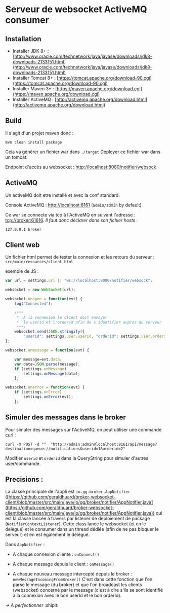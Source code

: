 # Serveur de websocket ActiveMQ consumer    

## Installation

- Installer JDK 8+ : [http://www.oracle.com/technetwork/java/javase/downloads/jdk8-downloads-2133151.html](http://www.oracle.com/technetwork/java/javase/downloads/jdk8-downloads-2133151.html)
- Installer Tomcat 8+ : [https://tomcat.apache.org/download-90.cgi](https://tomcat.apache.org/download-90.cgi)
- Installer Maven 3+ : [https://maven.apache.org/download.cgi](https://maven.apache.org/download.cgi)
- Installer ActiveMQ : [http://activemq.apache.org/download.html](http://activemq.apache.org/download.html)

## Build

Il s'agit d'un projet maven donc :

`mvn clean install package`

Cela va générer un fichier war dans `./target`
Deployer ce fichier war dans un tomcat.

Endpoint d'accès au websocket : [http://localhost:8080/notifier/websock](http://localhost:8080/notifier/websock)

## ActiveMQ

Un activeMQ doit etre installé et avec la conf standard.

Console ActiveMQ : [http://localhost:8161](http://localhost:8161) (`admin/admin` by default)

Ce war se connecte via tcp à l'ActiveMQ en suivant l'adresse : [tcp://broker:61616](tcp://broker:61616). _Il faut donc déclarer dans son fichier hosts_ :

`127.0.0.1 broker`

## Client web

Un fichier html permet de tester la connexion et les retours du serveur : `src/main/resources/client.html`

exemple de JS : 

```javascript
var url = settings.url || "ws://localhost:8080/notifier/websock";

websocket = new WebSocket(url);

websocket.onopen = function(evt) {
    log("Connected");

    /*** 
     *  A la connexion le client doit envoyer 
     *  le userid et l'orderid afin de s'identifier aupres du serveur 
     ***/
    websocket.send(JSON.stringify({
        "userid": settings.user.userid, "orderid": settings.user.orderid}));
};

websocket.onmessage = function(evt) {

    var message=evt.data;
    var data=JSON.parse(message);
    if (settings.onMessage)
        settings.onMessage(data);
    };

websocket.onerror = function(evt) {
    if (settings.onError)
        settings.onError(evt);
    };
```


## Simuler des messages dans le broker 

Pour simuler des messages sur l'ActiveMQ, on peut utiliser une commande curl : 

`
curl -X POST -d ""  "http://admin:admin@localhost:8161/api/message?destination=queue://notifications&userid=1&orderid=2"
`

Modifier `userid` et `orderid` dans la QueryString pour simuler d'autres user/commande.


## Precisions :

La classe principale de l'appli est `io.gg.broker.AppNotifier` ([https://github.com/geraldhuard/broker-websocket-client/blob/master/src/main/java/io/gg/broker/notifier/AppNotifier.java](https://github.com/geraldhuard/broker-websocket-client/blob/master/src/main/java/io/gg/broker/notifier/AppNotifier.java)) qui est la classe lancée à travers par  listener de deploiement de package (`NotifierContextListener`).
Cette class lance le websocket (et en le delegué) et le consumer dans un thread dédiée (afin de ne pas bloquer le serveur) et en est également le délégué.

Dans `AppNotifier`  : 

- A chaque connexion cliente : `onConnect()`
- A chaque message depuis le client : `onMessage()`

- A chaque nouveau message intercepté depuis le broker : `newMessageIncomingFromBroker()`
C'est dans cette fonction que l'on parse le message (du broker) et que l'on broadcast les clients (websocket) concerné par le message (c'est à dire s'ils se sont identifié à la connexion avec le bon userId et le bon orderId).

_-> A perfectionner_
:shipit:
 